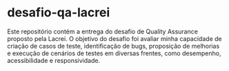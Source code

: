 # desafio-qa-lacrei
Este repositório contém a entrega do desafio de Quality Assurance proposto pela Lacrei. O objetivo do desafio foi avaliar minha capacidade de criação de casos de teste, identificação de bugs, proposição de melhorias e execução de cenários de testes em diversas frentes, como desempenho, acessibilidade e responsividade.
